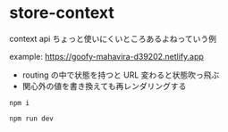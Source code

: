 # store-context

context api ちょっと使いにくいところあるよねっていう例

example: https://goofy-mahavira-d39202.netlify.app

- routing の中で状態を持つと URL 変わると状態吹っ飛ぶ
- 関心外の値を書き換えても再レンダリングする

```
npm i

npm run dev
```
